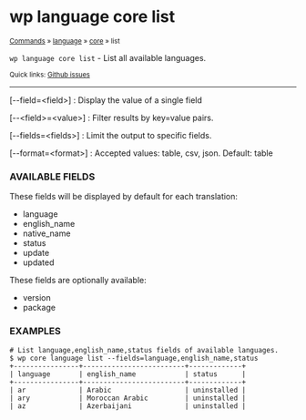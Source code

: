 # wp language core list

<small>[Commands](/commands/) &raquo; [language](/commands/language/) &raquo; [core](/commands/language/core/) &raquo; list</small>

`wp language core list` - List all available languages.

<small>Quick links: <a href="https://github.com/wp-cli/wp-cli/issues?q=is%3Aopen+label%3Acommand%3Alanguage-core-list+sort%3Aupdated-desc">Github issues</a></small>

<hr />

[\--field=&lt;field&gt;]
: Display the value of a single field

[\--&lt;field&gt;=&lt;value&gt;]
: Filter results by key=value pairs.

[\--fields=&lt;fields&gt;]
: Limit the output to specific fields.

[\--format=&lt;format&gt;]
: Accepted values: table, csv, json. Default: table

### AVAILABLE FIELDS

These fields will be displayed by default for each translation:

* language
* english_name
* native_name
* status
* update
* updated

These fields are optionally available:

* version
* package

### EXAMPLES

    # List language,english_name,status fields of available languages.
    $ wp core language list --fields=language,english_name,status
    +----------------+-------------------------+-------------+
    | language       | english_name            | status      |
    +----------------+-------------------------+-------------+
    | ar             | Arabic                  | uninstalled |
    | ary            | Moroccan Arabic         | uninstalled |
    | az             | Azerbaijani             | uninstalled |



